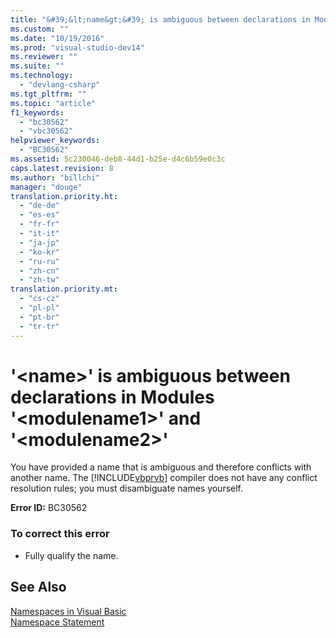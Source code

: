 ```yaml
---
title: "&#39;&lt;name&gt;&#39; is ambiguous between declarations in Modules &#39;&lt;modulename1&gt;&#39; and &#39;&lt;modulename2&gt;&#39;"
ms.custom: ""
ms.date: "10/19/2016"
ms.prod: "visual-studio-dev14"
ms.reviewer: ""
ms.suite: ""
ms.technology: 
  - "devlang-csharp"
ms.tgt_pltfrm: ""
ms.topic: "article"
f1_keywords: 
  - "bc30562"
  - "vbc30562"
helpviewer_keywords: 
  - "BC30562"
ms.assetid: 5c230046-deb8-44d1-b25e-d4c6b59e0c3c
caps.latest.revision: 8
ms.author: "billchi"
manager: "douge"
translation.priority.ht: 
  - "de-de"
  - "es-es"
  - "fr-fr"
  - "it-it"
  - "ja-jp"
  - "ko-kr"
  - "ru-ru"
  - "zh-cn"
  - "zh-tw"
translation.priority.mt: 
  - "cs-cz"
  - "pl-pl"
  - "pt-br"
  - "tr-tr"
---
```

# &#39;&lt;name&gt;&#39; is ambiguous between declarations in Modules &#39;&lt;modulename1&gt;&#39; and &#39;&lt;modulename2&gt;&#39;
You have provided a name that is ambiguous and therefore conflicts with another name. The [!INCLUDE[vbprvb](../code-quality/includes/vbprvb_md.md)] compiler does not have any conflict resolution rules; you must disambiguate names yourself.  
  
 **Error ID:** BC30562  
  
### To correct this error  
  
-   Fully qualify the name.  
  
## See Also  
 [Namespaces in Visual Basic](../Topic/Namespaces%20in%20Visual%20Basic.md)   
 [Namespace Statement](../Topic/Namespace%20Statement.md)